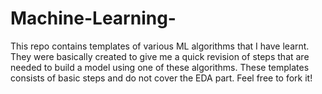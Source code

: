 # Machine-Learning-
This repo contains templates of various ML algorithms that I have learnt. They were basically created to give me a quick revision of steps that are needed to build a model using one of these algorithms. These templates consists of basic steps and do not cover the EDA part. 
Feel free to fork it!
